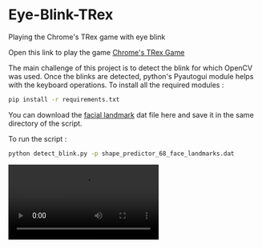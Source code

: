 # Eye-Blink-TRex
Playing the Chrome's TRex game with eye blink

Open this link to play the game
[Chrome's TRex Game](http://www.trex-game.skipser.com/)

The main challenge of this project is to detect the blink for which OpenCV was used. Once the blinks are detected, python's Pyautogui module helps with the keyboard operations.
To install all the required modules : 
```sh
pip install -r requirements.txt
```

You can download the [facial landmark](dlib.net/files/shape_predictor_68_face_landmarks.dat.bz2) dat file here and save it in the same directory of the script.

To run the script : 
```sh
python detect_blink.py -p shape_predictor_68_face_landmarks.dat
```

![Demo video](https://user-images.githubusercontent.com/44130480/105681604-559a6380-5f17-11eb-9705-f85e6b6fc1b0.mp4)
